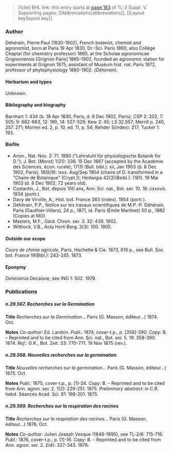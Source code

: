 > [!cite] BHL link: this entry starts at [page 163](https://www.biodiversitylibrary.org/item/103833#page/175/mode/1up) of TL-2 Suppl. V.
> Supporting pages: [[Abbreviations|abbreviations]], [[Layout key|layout key]].

### Author

Déhérain, Pierre Paul (1830-1902), French botanist, chemist and agronomist, born at Paris 19 Apr 1830, Dr.-Sci. Paris 1860, also Collège Chaptal (for chemistry professor) 1860, at the Scholae agronomicae Grignoniensis \[Grignon Paris\] 1865-1902, founded an agronomic station for experiments at Grignon 1875, assistant of Muséum hist. nat. Paris 1872, professor of phytophysiology 1880-1902. (*Déhérain*).

#### Herbarium and types

Unknown.

#### Bibliography and biography

Barnhart 1: 434 (b. 19 Apr 1830, Paris, d. 9 Dec 1902, Paris); CSP 2: 202, 7: 505; 9: 662-663, 12: 190, 14: 527-529; Kew 2: 45; LS 32.557; Merrill p. 240, 257. 271; Morren ed. 2, p. 10, ed. 11, p. 54; Rehder 5(index): 217; Tucker 1: 193.

#### Biofile

- Anon., Nat. Nov. 2: 71. 1880 ("Lehrstuhl für physiologische Botanik for D."); J. Bot. \[Morot\] 1(21): 336. 15 Dec 1887 (accepted by the Académie des Sciences, écon. rurale); 17(1) (Bull. bibl.): xii, Jan 1903 (d. 8 Dec 1902, Paris); 18(8/9): lxxx. Aug/Sep 1904 (chaire of D. transformed in a "Chaire de Botanique" (Crypt.)); Hedwigia 42(3)(Beibl.): (161). 19 Mai 1903 (d. 8 Dec 1902, 72 years old).
- Costantin, J., Bot. depuis 100 ans, Ann. Sci. nat., Bot. ser. 10. 16: cxxxviii. 1934 (portr.).
- Davy de Virville, A., Hist. bot. France 383 (index). 1954 (portr.).
- Déhérain, P.P., Notice sur les travaux scientifiques de M.P.-P. Déhérain, Paris (Gauthier-Villars), 24 p., 1871, id. Paris (Émile Martinet) 50 p., 1882 (Copies at MO).
- Masters, M.F., Gard. Chron. ser. 3. 32: 439. 1902.
- Wittrock, V.B., Acta Horti Berg. 3(3): 100. 1905.

#### Outside our scope

*Cours de chimie agricole*, Paris, Hachette & Cie. 1873, 616 p., see Bull. Soc. bot. France 19(Bibl.): 243-245. 1873.

#### Eponymy

*Deherainia* Decaisne, see ING 1: 502. 1979.

### Publications

##### n.29.567. Recherches sur la Germination

**Title**
*Recherches sur la Germination*... Paris (G. Masson, éditeur...) 1874. Oct.

**Notes**
*Co-author*: Ed. Landrin.
*Publ*.: 1874, cover-t.p., p. \[358\]-390. *Copy*: B. – Reprinted and to be cited from Ann. Sci. nat., Bot. ser. 5. 19: 358-390. 1874.
*Ref*.: G.K., Bot. Zeit. 33: 770-771. 19 Nov 1875 (rev.).

##### n.29.568. Nouvelles recherches sur la germination

**Title**
*Nouvelles recherches sur la germination*... Paris (G. Masson, éditeur...) 1875. Oct.

**Notes**
*Publ*.: 1875, cover-t.p., p. \[1\]-24. *Copy*: B. – Reprinted and to be cited from Ann. agron. ser. 2. 1(2): 229-251. 1875.
*Preliminary abstract*: *in* C.R. hebd. Séances Acad. Sci. 81: 198-201. 1875.

##### n.29.569. Recherches sur la respiration des racines

**Title**
*Recherches sur la respiration des racines*... Paris (G. Masson, éditeur...) 1876. Oct.

**Notes**
*Co-author*: Julien Joseph Vesque (1848-1895), see TL-2/6: 715-716.
*Publ*.: 1876, cover-t.p., p. \[1\]-16. *Copy*: B. – Reprinted and to be cited from Ann. agron. ser. 2. 2(4): 327-343. 1876.

